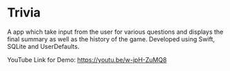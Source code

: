 # Trivia
A app which take input from the user for various questions and displays the final summary as well as the history of the game. 
Developed using Swift, SQLite and UserDefaults.

YouTube Link for Demo: https://youtu.be/w-jpH-ZuMQ8
